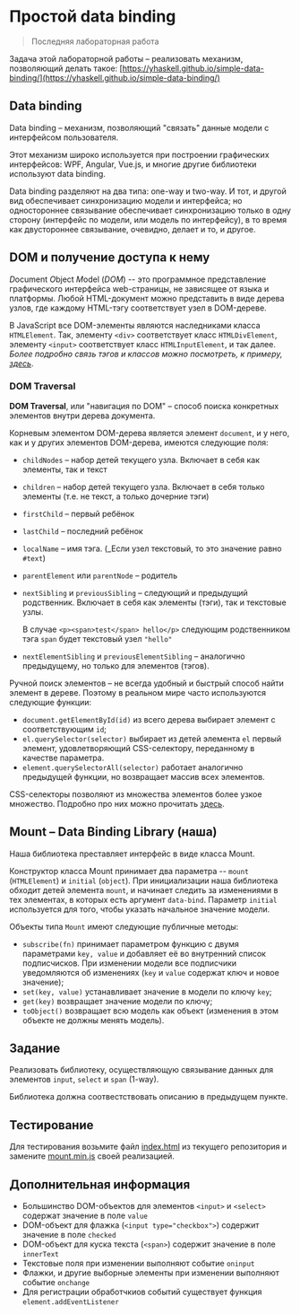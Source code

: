 # Простой data binding
> Последняя лабораторная работа

Задача этой лабораторной работы &ndash; реализовать механизм, позволяющий делать такое: 
[https://yhaskell.github.io/simple-data-binding/](https://yhaskell.github.io/simple-data-binding/)

## Data binding
Data binding &ndash; механизм, позволяющий "связать" данные модели 
с интерфейсом пользователя.

Этот механизм широко используется при построении графических интерфейсов: 
WPF, Angular, Vue.js, и многие другие библиотеки используют data binding.

Data binding разделяют на два типа: one-way и two-way. 
И тот, и другой вид обеспечивает синхронизацию модели и интерфейса; 
но одностороннее связывание обеспечивает синхронизацию только в одну сторону
(интерфейс по модели, или модель по интерфейсу), в то время как двустороннее 
связывание, очевидно, делает и то, и другое.

## DOM и получение доступа к нему
*D*ocument *O*bject *M*odel (*DOM*) -- это программное представление графического 
интерфейса web-страницы, не зависящее от языка и платформы. 
Любой HTML-документ можно представить в виде дерева узлов, где каждому HTML-тэгу 
соответствует узел в DOM-дереве.

В JavaScript все DOM-элементы являются наследниками класса `HTMLElement`. 
Так, элементу `<div>` соответствует класс `HTMLDivElement`, элементу `<input>`
соответствует класс `HTMLInputElement`, и так далее.
_Более подробно связь тэгов и классов можно посмотреть, к примеру, 
[здесь](https://developer.mozilla.org/en/docs/Web/API/HTMLElement)_.

### DOM Traversal

**DOM Traversal**, или "навигация по DOM" &ndash; способ поиска конкретных элементов
внутри дерева документа. 

Корневым элементом DOM-дерева является элемент `document`, и у него, как и у других 
элементов DOM-дерева, имеются следующие поля:

* `childNodes` &ndash; набор детей текущего узла. Включает в себя как элементы, так и текст
* `children` &ndash; набор детей текущего узла. Включает в себя только элементы 
  (т.е. не текст, а только дочерние тэги)
* `firstChild` &ndash; первый ребёнок
* `lastChild` &ndash; последний ребёнок
* `localName` &ndash; имя тэга. (_Если узел текстовый, то это значение равно `#text`)
* `parentElement` или `parentNode` &ndash; родитель
* `nextSibling` и `previousSibling` &ndash; следующий и предыдущий родственник. Включает в себя как элементы (тэги), так и текстовые узлы.
  
  В случае `<p><span>test</span> hello</p>` следующим родственником тэга `span` будет текстовый узел `"hello"`
* `nextElementSibling` и `previousElementSibling` &ndash; аналогично предыдущему, но только для элементов (тэгов).

Ручной поиск элементов &ndash; не всегда удобный и быстрый способ найти элемент в дереве. 
Поэтому в реальном мире часто используются следующие функции:

* `document.getElementById(id)` из всего дерева выбирает элемент c соответствующим `id`;
* `el.querySelector(selector)` выбирает из детей элемента `el` первый элемент, удовлетворяющий CSS-селектору, 
  переданному в качестве параметра.
* `element.querySelectorAll(selector)` работает аналогично предыдущей функции, но возвращает массив всех элементов.

CSS-селекторы позволяют из множества элементов более узкое множество.
Подробно про них можно прочитать [здесь](https://www.w3schools.com/cssref/css_selectors.asp).

## Mount &ndash; Data Binding Library (наша)

Наша библиотека преставляет интерфейс в виде класса Mount. 

Конструктор класса Mount принимает два параметра -- `mount` (`HTMLElement`) и `initial` (`object`).
При инициализации наша библиотека обходит детей элемента `mount`, и начинает следить за изменениями 
в тех элементах, в которых есть аргумент `data-bind`. Параметр `initial` используется для того, чтобы указать 
начальное значение модели.

Объекты типа `Mount` имеют следующие публичные методы:
* `subscribe(fn)` принимает параметром функцию с двумя параметрами `key, value`
  и добавляет её во внутренний список подписчисков. При изменении модели все подписчики
  уведомляются об изменениях (`key` и `value` содержат ключ и новое значение);
* `set(key, value)` устанавливает значение в модели по ключу `key`;
* `get(key)` возвращает значение модели по ключу;
* `toObject()` возвращает всю модель как объект 
  (изменения в этом объекте не должны менять модель).


## Задание

Реализовать библиотеку, осуществляющую связывание данных для элементов `input`, `select` и `span` (1-way).

Библиотека должна соотвестствовать описанию в предыдущем пункте.

## Тестирование

Для тестирования возьмите файл [index.html](https://github.com/yhaskell/simple-data-binding/blob/master/index.html) 
из текущего репозитория и замените [mount.min.js]() своей реализацией.

## Дополнительная информация

* Большинство DOM-объектов для элементов `<input>` и `<select>` содержат значение в поле `value`
* DOM-объект для флажка (`<input type="checkbox">`) содержит значение в поле `checked`
* DOM-объект для куска текста (`<span>`) содержит значение в поле `innerText`
* Текстовые поля при изменении выполняют событие `oninput`
* Флажки, и другие выборные элементы при изменении выполняют событие `onchange`
* Для регистрации обработчкиов событий существует функция `element.addEventListener`
